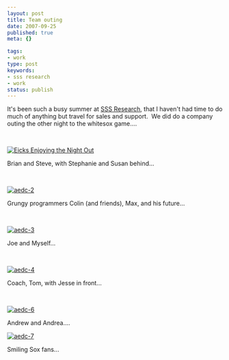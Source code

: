 ```yaml
---
layout: post
title: Team outing
date: 2007-09-25
published: true
meta: {}

tags:
- work
type: post
keywords:
- sss research
- work
status: publish
---
```



It's been such a busy summer at [SSS Research](www.sss-research.com), that I haven't had time to do much of anything but travel for sales and support.  We did do a company outing the other night to the whitesox game....



 



[![Eicks Enjoying the Night Out](http://www.andyeick.com/_blogMedia/d36363241d26_E893/aedc1_thumb.jpg)](http://www.andyeick.com/_blogMedia/d36363241d26_E893/aedc1.jpg)



Brian and Steve, with Stephanie and Susan behind...



 



[![aedc-2](http://www.andyeick.com/_blogMedia/d36363241d26_E893/aedc2_thumb.jpg)](http://www.andyeick.com/_blogMedia/d36363241d26_E893/aedc2.jpg)



Grungy programmers Colin (and friends), Max, and his future...



 



[![aedc-3](http://www.andyeick.com/_blogMedia/d36363241d26_E893/aedc3_thumb.jpg)](http://www.andyeick.com/_blogMedia/d36363241d26_E893/aedc3.jpg)



Joe and Myself...



 



[![aedc-4](http://www.andyeick.com/_blogMedia/d36363241d26_E893/aedc4_thumb.jpg)](http://www.andyeick.com/_blogMedia/d36363241d26_E893/aedc4.jpg)



Coach, Tom, with Jesse in front...



 



[![aedc-6](http://www.andyeick.com/_blogMedia/d36363241d26_E893/aedc6_thumb.jpg)](http://www.andyeick.com/_blogMedia/d36363241d26_E893/aedc6.jpg)



Andrew and Andrea....



[![aedc-7](http://www.andyeick.com/_blogMedia/d36363241d26_E893/aedc7_thumb.jpg)](http://www.andyeick.com/_blogMedia/d36363241d26_E893/aedc7.jpg)



Smiling Sox fans...

